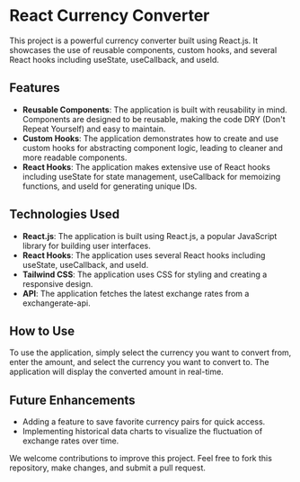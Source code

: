 # React Currency Converter

This project is a powerful currency converter built using React.js. It showcases the use of reusable components, custom hooks, and several React hooks including useState, useCallback, and useId.

## Features

- **Reusable Components**: The application is built with reusability in mind. Components are designed to be reusable, making the code DRY (Don't Repeat Yourself) and easy to maintain.
- **Custom Hooks**: The application demonstrates how to create and use custom hooks for abstracting component logic, leading to cleaner and more readable components.
- **React Hooks**: The application makes extensive use of React hooks including useState for state management, useCallback for memoizing functions, and useId for generating unique IDs.

## Technologies Used

- **React.js**: The application is built using React.js, a popular JavaScript library for building user interfaces.
- **React Hooks**: The application uses several React hooks including useState, useCallback, and useId.
- **Tailwind CSS**: The application uses CSS for styling and creating a responsive design.
- **API**: The application fetches the latest exchange rates from a exchangerate-api.

## How to Use

To use the application, simply select the currency you want to convert from, enter the amount, and select the currency you want to convert to. The application will display the converted amount in real-time.

## Future Enhancements

- Adding a feature to save favorite currency pairs for quick access.
- Implementing historical data charts to visualize the fluctuation of exchange rates over time.

We welcome contributions to improve this project. Feel free to fork this repository, make changes, and submit a pull request.
